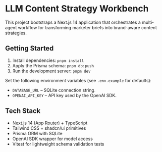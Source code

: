 # LLM Content Strategy Workbench

This project bootstraps a Next.js 14 application that orchestrates a multi-agent
workflow for transforming marketer briefs into brand-aware content strategies.

## Getting Started

1. Install dependencies: `pnpm install`
2. Apply the Prisma schema: `pnpm db:push`
3. Run the development server: `pnpm dev`

Set the following environment variables (see `.env.example` for defaults):

- `DATABASE_URL` – SQLite connection string.
- `OPENAI_API_KEY` – API key used by the OpenAI SDK.

## Tech Stack

- Next.js 14 (App Router) + TypeScript
- Tailwind CSS + shadcn/ui primitives
- Prisma ORM with SQLite
- OpenAI SDK wrapper for model access
- Vitest for lightweight schema validation tests
